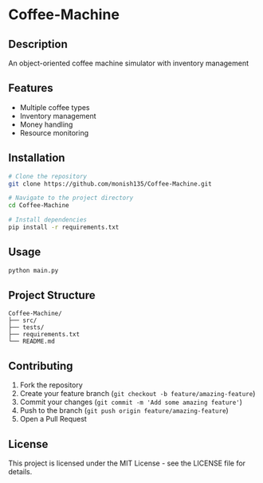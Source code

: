 # Coffee-Machine

## Description
An object-oriented coffee machine simulator with inventory management

## Features
- Multiple coffee types
- Inventory management
- Money handling
- Resource monitoring

## Installation
```bash
# Clone the repository
git clone https://github.com/monish135/Coffee-Machine.git

# Navigate to the project directory
cd Coffee-Machine

# Install dependencies
pip install -r requirements.txt
```

## Usage
```bash
python main.py
```

## Project Structure
```
Coffee-Machine/
├── src/
├── tests/
├── requirements.txt
└── README.md
```

## Contributing
1. Fork the repository
2. Create your feature branch (`git checkout -b feature/amazing-feature`)
3. Commit your changes (`git commit -m 'Add some amazing feature'`)
4. Push to the branch (`git push origin feature/amazing-feature`)
5. Open a Pull Request

## License
This project is licensed under the MIT License - see the LICENSE file for details.

